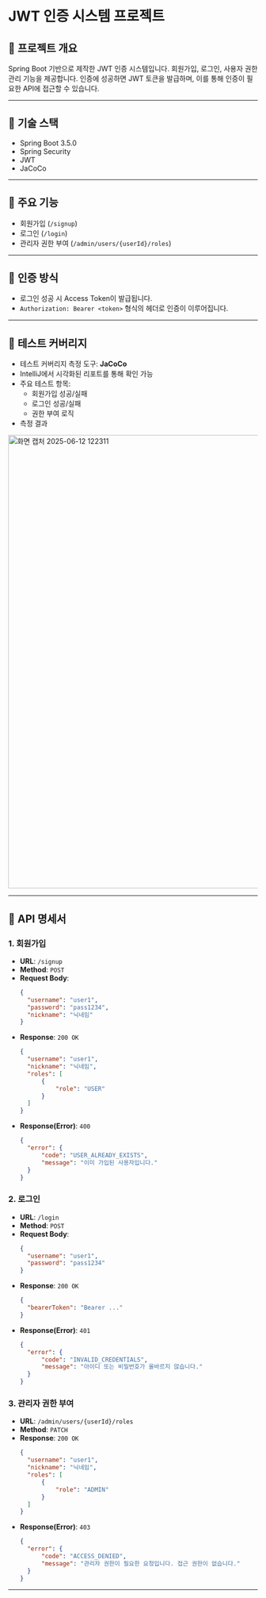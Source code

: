 # JWT 인증 시스템 프로젝트

## 📌 프로젝트 개요

Spring Boot 기반으로 제작한 JWT 인증 시스템입니다. 회원가입, 로그인, 사용자 권한 관리 기능을 제공합니다. 인증에 성공하면 JWT 토큰을 발급하며, 이를 통해 인증이 필요한 API에 접근할 수 있습니다.

---

## 🧰 기술 스택

- Spring Boot 3.5.0
- Spring Security
- JWT
- JaCoCo

---

## 📂 주요 기능

- 회원가입 (`/signup`)
- 로그인 (`/login`)
- 관리자 권한 부여 (`/admin/users/{userId}/roles`)

---

## 🔐 인증 방식

- 로그인 성공 시 Access Token이 발급됩니다.
- `Authorization: Bearer <token>` 형식의 헤더로 인증이 이루어집니다.

---

## 🧪 테스트 커버리지

- 테스트 커버리지 측정 도구: **JaCoCo**
- IntelliJ에서 시각화된 리포트를 통해 확인 가능
- 주요 테스트 항목:
    - 회원가입 성공/실패
    - 로그인 성공/실패
    - 권한 부여 로직
- 측정 결과
<img width="914" alt="화면 캡처 2025-06-12 122311" src="https://github.com/user-attachments/assets/f33f4bea-be40-458e-859c-83df7d446ce4" />


---

## 🔗 API 명세서

### 1. 회원가입

- **URL**: `/signup`
- **Method**: `POST`
- **Request Body**:
  ```json
  {
    "username": "user1",
    "password": "pass1234",
    "nickname": "닉네임"
  }
- **Response**: `200 OK`
  ```json
  {
    "username": "user1",
    "nickname": "닉네임",
    "roles": [
        {
            "role": "USER"
        }
    ]
  }
- **Response(Error)**: `400`
  ```json
  {
    "error": {
        "code": "USER_ALREADY_EXISTS",
        "message": "이미 가입된 사용자입니다."
    }
  }

### 2. 로그인

- **URL**: `/login`
- **Method**: `POST`
- **Request Body**:
  ```json
  {
    "username": "user1",
    "password": "pass1234"
  }
- **Response**: `200 OK`
  ```json
  {
    "bearerToken": "Bearer ..."
  }
- **Response(Error)**: `401`
  ```json
  {
    "error": {
        "code": "INVALID_CREDENTIALS",
        "message": "아이디 또는 비밀번호가 올바르지 않습니다."
    }
  }

### 3. 관리자 권한 부여

- **URL**: `/admin/users/{userId}/roles`
- **Method**: `PATCH`
- **Response**: `200 OK`
  ```json
  {
    "username": "user1",
    "nickname": "닉네임",
    "roles": [
        {
            "role": "ADMIN"
        }
    ]
  }
- **Response(Error)**: `403`
  ```json
  {
    "error": {
        "code": "ACCESS_DENIED",
        "message": "관리자 권한이 필요한 요청입니다. 접근 권한이 없습니다."
    }
  }

---

